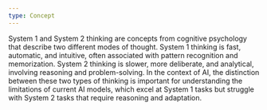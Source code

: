 ```yaml
---
type: Concept
---
```


System 1 and System 2 thinking are concepts from cognitive psychology that describe two different modes of thought. System 1 thinking is fast, automatic, and intuitive, often associated with pattern recognition and memorization. System 2 thinking is slower, more deliberate, and analytical, involving reasoning and problem-solving. In the context of AI, the distinction between these two types of thinking is important for understanding the limitations of current AI models, which excel at System 1 tasks but struggle with System 2 tasks that require reasoning and adaptation.